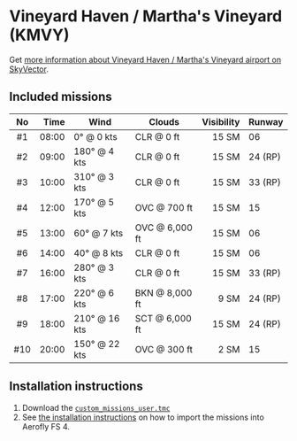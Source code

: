 # Vineyard Haven / Martha's Vineyard (KMVY)

Get [more information about Vineyard Haven / Martha's Vineyard airport on SkyVector](https://skyvector.com/airport/KMVY).

## Included missions

| No  |  Time | Wind          | Clouds          | Visibility | Runway  |
| :-: | ----: | ------------- | --------------- | ---------: | ------- |
| #1  | 08:00 |   0° @  0 kts | CLR @      0 ft |      15 SM | 06      |
| #2  | 09:00 | 180° @  4 kts | CLR @      0 ft |      15 SM | 24 (RP) |
| #3  | 10:00 | 310° @  3 kts | CLR @      0 ft |      15 SM | 33 (RP) |
| #4  | 12:00 | 170° @  5 kts | OVC @    700 ft |      15 SM | 15      |
| #5  | 13:00 |  60° @  7 kts | OVC @  6,000 ft |      15 SM | 06      |
| #6  | 14:00 |  40° @  8 kts | CLR @      0 ft |      15 SM | 06      |
| #7  | 16:00 | 280° @  3 kts | CLR @      0 ft |      15 SM | 33 (RP) |
| #8  | 17:00 | 220° @  6 kts | BKN @  8,000 ft |       9 SM | 24 (RP) |
| #9  | 18:00 | 210° @ 16 kts | SCT @  6,000 ft |      15 SM | 24 (RP) |
| #10 | 20:00 | 150° @ 22 kts | OVC @    300 ft |       2 SM | 15      |

## Installation instructions

1. Download the [`custom_missions_user.tmc`](./custom_missions_user.tmc)
2. See [the installation instructions](https://fboes.github.io/aerofly-missions/docs/generic-installation.html) on how to import the missions into Aerofly FS 4.

